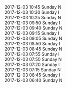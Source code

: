 2017-12-03 10:45 Sunday  N  
2017-12-03 10:30 Sunday  I  
2017-12-03 10:25 Sunday  N  
2017-12-03 09:50 Sunday  I  
2017-12-03 09:40 Sunday  N  
2017-12-03 09:15 Sunday  I  
2017-12-03 09:05 Sunday  N  
2017-12-03 08:50 Sunday  I  
2017-12-03 08:45 Sunday  N  
2017-12-03 07:55 Sunday  I  
2017-12-03 07:50 Sunday  N  
2017-12-03 07:20 Sunday  I  
2017-12-03 07:15 Sunday  N  
2017-12-03 06:45 Sunday  I  
2017-12-03 06:40 Sunday  N  
